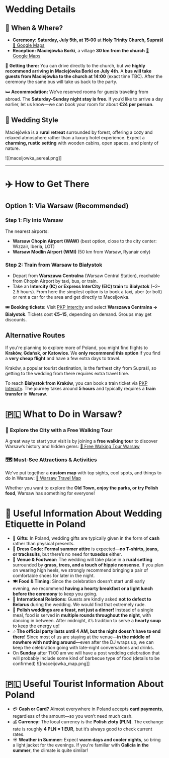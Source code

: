 # Wedding Details

## 📍 When & Where?
- **Ceremony:** **Saturday, July 5th, at 15:00** at **Holy Trinity Church, Supraśl**
  [📍 Google Maps](https://maps.app.goo.gl/awo4oxo399xgwkPA8)
- **Reception:** **Maciejówka Borki**, a village **30 km from the church**
  [📍 Google Maps](https://maps.app.goo.gl/ZtGkxrp5NXeq9ZGX7)

🚗 **Getting there:**
You can drive directly to the church, but we **highly recommend arriving in Maciejówka Borki on July 4th**. A **bus will take guests from Maciejówka to the church at 14:00** (exact time TBC). After the ceremony the same bus will take us back to the party.

🛏️ **Accommodation:**
We’ve reserved rooms for guests traveling from abroad. The **Saturday-Sunday night stay is free**. If you’d like to arrive a day earlier, let us know—we can book your room for about **€24 per person**.

## **🌿 Wedding Style**

  Maciejówka is a **rural retreat** surrounded by forest, offering a cozy and relaxed atmosphere rather than a luxury hotel experience. Expect a **charming, rustic setting** with wooden cabins, open spaces, and plenty of nature.

![[maceijowka_aereal.png]]



---

# ✈️ How to Get There

## **Option 1: Via Warsaw (Recommended)**
### **Step 1: Fly into Warsaw**
The nearest airports:
- **Warsaw Chopin Airport (WAW)** (best option, close to the city center: Wizzair, Iberia, LOT)
- **Warsaw Modlin Airport (WMI)** (50 km from Warsaw, Ryanair only)

### **Step 2: Train from Warsaw to Białystok**
- Depart from **Warszawa Centralna** (Warsaw Central Station), reachable from Chopin Airport by taxi, bus, or train.
- Take an **Intercity (IC) or Express InterCity (EIC) train** to **Białystok** (~2–2.5 hours).  From here the simplest option is to book a taxi, uber (or bolt) or rent a car for the area and get directly to Maceijowka.

🎟️ **Booking tickets:**
Visit [PKP Intercity](https://ebilet.intercity.pl/) and select **Warszawa Centralna → Białystok**.
Tickets cost **€5–15**, depending on demand. Groups may get discounts.
## **Alternative Routes**
If you're planning to explore more of Poland, you might find flights to **Kraków, Gdańsk, or Katowice**. We **only recommend this option** if you find a **very cheap flight** and have a few extra days to travel.

Kraków, a popular tourist destination, is the farthest city from Supraśl, so getting to the wedding from there requires extra travel time.

To reach **Białystok from Kraków**, you can book a train ticket via [PKP Intercity](https://ebilet.intercity.pl/). The journey takes around **5 hours** and typically requires a **train transfer** in **Warsaw**.

# 🇵🇱 What to Do in Warsaw?

### 🚶 **Explore the City with a Free Walking Tour**
A great way to start your visit is by joining a **free walking tour** to discover Warsaw’s history and hidden gems:
[🔗 Free Walking Tour Warsaw](https://freewalkingtour.com/es/warsaw/)

### 🗺️ **Must-See Attractions & Activities**
We've put together a **custom map** with top sights, cool spots, and things to do in Warsaw:
[📍 Warsaw Travel Map](https://www.google.com/maps/d/u/0/viewer?mid=1-inONc4jPhgZC2jATA_LjcC49UCqCZQ9&ll=52.2374048507852%2C21.020049772364008&z=13)

Whether you want to explore the **Old Town, enjoy the parks, or try Polish food**, Warsaw has something for everyone!
# 🎉 Useful Information About Wedding Etiquette in Poland  

- 💌 **Gifts:** In Poland, wedding gifts are typically given in the form of **cash** rather than physical presents.
- 👗 **Dress Code:** **Formal summer attire** is expected—**no T-shirts, jeans, or tracksuits**, but there’s no need for **tuxedos** either.
- 🌿 **Venue & Footwear:** The wedding will take place in a **rural setting** surrounded by **grass, trees, and a touch of hippie nonsense**. If you plan on wearing high heels, we strongly recommend bringing a pair of comfortable shoes for later in the night.
- 🍽️ **Food & Timing:** Since the celebration doesn’t start until early evening, we recommend **having a hearty breakfast or a light lunch before the ceremony** to keep you going.
- 🚫 **International Relations:** Guests are kindly asked **not to defect to Belarus** during the wedding. We would find that extremely rude.
- 🍾 **Polish weddings are a feast, not just a dinner!** Instead of a single meal, food is served in **multiple rounds throughout the night**, with dancing in between. After midnight, it’s tradition to serve a **hearty soup** to keep the energy up!
-  🎶 **The official party lasts until 4 AM, but the night doesn’t have to end there!** Since most of us are staying at the venue—**in the middle of nowhere with nothing around**—even after the DJ wraps up, we can keep the celebration going with late-night conversations and drinks.
- On **Sunday**  after 11:00 am we will have a post wedding celebration that will probably include some kind of barbecue type of food (details to be confirmed)
![[maceijowka_map.png]]
# 🇵🇱 Useful Tourist Information About Poland

- 💳 **Cash or Card?** Almost everywhere in Poland accepts **card payments**, regardless of the amount—so you won’t need much cash.
- 💰 **Currency:** The local currency is the **Polish złoty (PLN)**. The exchange rate is roughly **4 PLN = 1 EUR**, but it’s always good to check current rates.
- ☀️ **Weather in Summer:** Expect **warm days and cooler nights**, so bring a light jacket for the evenings. If you're familiar with **Galicia in the summer**, the climate is quite similar!
